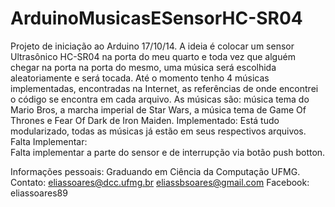 ArduinoMusicasESensorHC-SR04
============================
Projeto de iniciação ao Arduino 17/10/14.
A ideia é colocar um sensor Ultrasônico HC-SR04 na porta do meu quarto e toda vez que alguém chegar na porta na porta do 
mesmo, uma música será escolhida aleatoriamente e será tocada.
Até o momento tenho 4 músicas implementadas, encontradas na Internet, as referências de onde encontrei o código se 
encontra em cada arquivo.
As músicas são: música tema do Mario Bros, a marcha imperial de Star Wars, a música tema de Game Of Thrones e Fear Of Dark
de Iron Maiden.
Implementado:
  Está tudo modularizado, todas as músicas já estão em seus respectivos arquivos. 
Falta Implementar:  
  Falta implementar a parte do sensor e de interrupção via botão push botton.

Informações pessoais: Graduando em Ciência da Computação UFMG. Contato: eliassoares@dcc.ufmg.br eliassbsoares@gmail.com Facebook: eliassoares89
